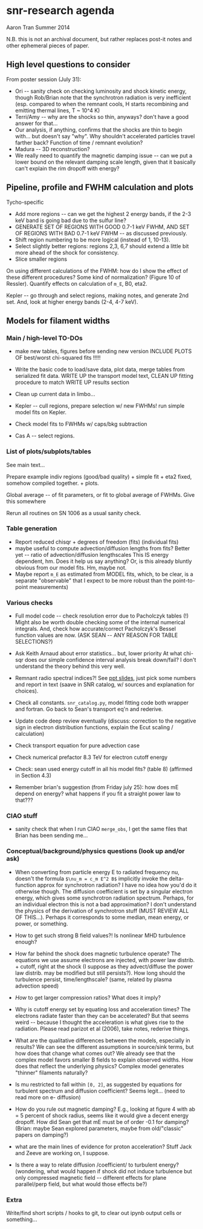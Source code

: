 snr-research agenda
===================
Aaron Tran
Summer 2014

N.B. this is not an archival document, but rather replaces post-it notes and
other ephemeral pieces of paper.

High level questions to consider
--------------------------------

From poster session (July 31):
* Ori -- sanity check on checking luminosity and shock kinetic energy, though
  Rob/Brian note that the synchrotron radiation is very inefficient (esp.
  compared to when the remnant cools, H starts recombining and emitting thermal
  lines, T ~ 10^4 K)
* Terri/Amy -- why are the shocks so thin, anyways?  don't have a good answer
  for that...
* Our analysis, if anything, confirms that the shocks are thin to begin with...
  but doesn't say "why".  Why shouldn't accelerated particles travel farther
  back?  Function of time / remnant evolution?
* Madura -- 3D reconstruction?
* We really need to quantify the magnetic damping issue -- can we put a lower
  bound on the relevant damping scale length, given that it basically can't
  explain the rim dropoff with energy?


Pipeline, profile and FWHM calculation and plots
------------------------------------------------

Tycho-specific
* Add more regions -- can we get the highest 2 energy bands, if the 2-3 keV
  band is going bad due to the sulfur line?
* GENERATE SET OF REGIONS WITH GOOD 0.7-1 keV FWHM, AND SET OF REGIONS WITH BAD
  0.7-1 keV FWHM -- as discussed previously.
* Shift region numbering to be more logical (instead of 1, 10-13).
* Select slightly better regions: regions 2,3, 6,7 should extend a little bit
  more ahead of the shock for consistency.
* Slice smaller regions

On using different calculations of the FWHM: how do I show the effect of these
different procedures?  Some kind of normalization? (Figure 10 of Ressler).
Quantify effects on calculation of `m_E`, B0, eta2.

Kepler -- go through and select regions, making notes, and generate 2nd set.
And, look at higher energy bands (2-4, 4-7 keV).


Models for filament widths
--------------------------


### Main / high-level TO-DOs

* make new tables, figures before sending new version
  INCLUDE PLOTS OF best/worst chi-squared fits !!!!!
* Write the basic code to load/save data, plot data, merge tables from
  serialized fit data.
  WRITE UP the transport model text, CLEAN UP fitting procedure to match
  WRITE UP results section
* Clean up current data in limbo...

* Kepler -- cull regions, prepare selection w/ new FWHMs!
  run simple model fits on Kepler.
* Check model fits to FWHMs w/ caps/bkg subtraction
* Cas A -- select regions.

### List of plots/subplots/tables

See main text...

Prepare example indiv regions (good/bad quality) + simple fit + eta2 fixed,
somehow compiled together. + plots.

Global average -- of fit parameters, or fit to global average of FWHMs.
Give this somewhere

Rerun all routines on SN 1006 as a usual sanity check.


### Table generation
* Report reduced chisqr + degrees of freedom (fits) (individual fits)
* maybe useful to compute advection/diffusion lengths from fits?
  Better yet -- ratio of advection/diffusion lengthscales
  This IS energy dependent, hm.  Does it help us say anything?
  Or, is this already bluntly obvious from our model fits.  Hm, maybe not.
* Maybe report `m_E` as estimated from MODEL fits, which, to be
  clear, is a separate "observable" that I expect to be more robust
  than the point-to-point measurements)


### Various checks

* Full model code -- check resolution error due to Pacholczyk tables (!)
  Might also be worth double checking some of the internal numerical integrals.
  And, check how accurate/correct Pacholczyk's Bessel function values are now.
  (ASK SEAN -- ANY REASON FOR TABLE SELECTIONS?)
* Ask Keith Arnaud about error statistics... but, lower priority
  At what chi-sqr does our simple confidence interval analysis break down/fail?
  I don't understand the theory behind this very well.
* Remnant radio spectral indices?!
  See [ppt slides](http://www.astro.le.ac.uk/~cbp1/cta/Talks/TonyBell.pdf),
  just pick some numbers and report in text (saave in SNR catalog, w/ sources
  and explanation for choices).
* Check all constants.  `snr_catalog.py`, model fitting code both
  wrapper and fortran.  Go back to Sean's transport eq'n and rederive.
* Update code deep review eventually (discuss: correction to the negative sign
  in electron distribution functions, explain the Ecut scaling / calculation)

* Check transport equation for pure advection case
* Check numerical prefactor 8.3 TeV for electron cutoff energy

* Check: sean used energy cutoff in all his model fits? (table 8)
  (affirmed in Section 4.3)

* Remember brian's suggestion (from Friday july 25): how does mE depend on
  energy? what happens if you fit a straight power law to that???


### CIAO stuff

* sanity check that when I run CIAO `merge_obs`, I get the same files that
  Brian has been sending me...


### Conceptual/background/physics questions (look up and/or ask)
* When converting from particle energy E to radiated frequency nu, doesn't the
  formula `$\nu_m = c_m E^2 B$` implicitly invoke the delta-function approx for
  synchrotron radiation?  I have no idea how you'd do it otherwise though.
  The diffusion coefficient is set by a singular electron energy, which gives
  some synchrotron radiation spectrum.  Perhaps, for an individual electron
  this is not a bad approximation?  I don't understand the physics of the
  derivation of synchrotron stuff (MUST REVIEW ALL OF THIS...).
  Perhaps it corresponds to some median, mean energy, or power, or something.
* How to get such strong B field values?!  Is nonlinear MHD turbulence enough?
* How far behind the shock does magnetic turbulence operate?  The equations we
  use assume electrons are injected, with power law distrib. + cutoff, right at
  the shock (I suppose as they advect/diffuse the power law distrib. may be
  modified but still persists?).  How long should the turbulence persist,
  time/lengthscale? (same, related by plasma advection speed)
* _How_ to get larger compression ratios?  What does it imply?
* Why is cutoff energy set by equating loss and acceleration times?
  The electrons radiate faster than they can be accelerated?  But that seems
  weird -- because I thought the acceleration is what gives rise to the
  radiation.  Please read parizot et al (2006), take notes, rederive things.

* What are the qualitative differences between the models, especially in
  results?  We can see the different assumptions in source/sink terms, but how
  does that change what comes out?  We already see that the complex model
  favors smaller B fields to explain observed widths.  How does that reflect
  the underlying physics?  Complex model generates "thinner" filaments
  naturally?
* Is mu restricted to fall within `[0, 2]`, as suggested by equations for
  turbulent spectrum and diffusion coefficient?  Seems legit...
  (need to read more on e- diffusion)
* How do you rule out magnetic damping?  E.g., looking at figure 4 with ab =
  5 percent of shock radius, seems like it would give a decent energy dropoff.
  How did Sean get that mE must be of order -0.1 for damping? (Brian: maybe
  Sean explored parameters, maybe from old/"classic" papers on damping?)

* what are the main lines of evidence for proton acceleration? Stuff Jack and
  Zeeve are working on, I suppose.
* Is there a way to relate diffusion /coefficient/ to turbulent energy?
  (wondering, what would happen if shock did not induce turbulence but only
  compressed magnetic field -- different effects for plane parallel/perp
  field, but what would those effects be?)


### Extra

Write/find short scripts / hooks to git, to clear out ipynb output cells or
something... 



